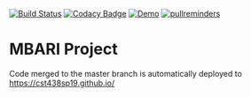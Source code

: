 [![Build Status](https://travis-ci.com/cst438sp19/MBARI.svg?token=MiyzapJZb76jLFg62zBK&branch=master)](https://travis-ci.com/cst438sp19/MBARI) [![Codacy Badge](https://api.codacy.com/project/badge/Grade/ea151227e7b44995b1a2cf80f0850026)](https://www.codacy.com?utm_source=github.com&amp;utm_medium=referral&amp;utm_content=cst438sp19/MBARI&amp;utm_campaign=Badge_Grade) [![Demo](https://img.shields.io/badge/demo-live-success.svg)](https://cst438sp19.github.io) [![pullreminders](https://pullreminders.com/badge.svg)](https://pullreminders.com?ref=badge)

# MBARI Project
Code merged to the master branch is automatically deployed to https://cst438sp19.github.io/
